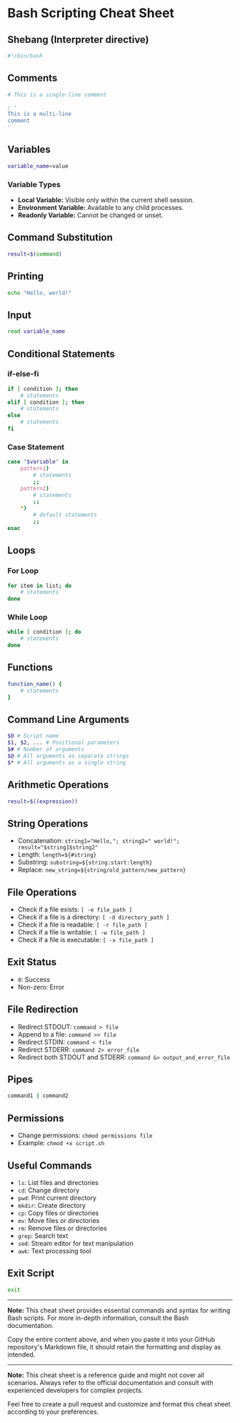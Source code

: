 # Bash Scripting Cheat Sheet

## Shebang (Interpreter directive)
```bash
#!/bin/bash
```

## Comments
```bash
# This is a single-line comment

: '
This is a multi-line
comment
'
```

## Variables
```bash
variable_name=value
```

### Variable Types
- **Local Variable:** Visible only within the current shell session.
- **Environment Variable:** Available to any child processes.
- **Readonly Variable:** Cannot be changed or unset.

## Command Substitution
```bash
result=$(command)
```

## Printing
```bash
echo "Hello, world!"
```

## Input
```bash
read variable_name
```

## Conditional Statements
### if-else-fi
```bash
if [ condition ]; then
    # statements
elif [ condition ]; then
    # statements
else
    # statements
fi
```

### Case Statement
```bash
case "$variable" in
    pattern1)
        # statements
        ;;
    pattern2)
        # statements
        ;;
    *)
        # default statements
        ;;
esac
```

## Loops
### For Loop
```bash
for item in list; do
    # statements
done
```

### While Loop
```bash
while [ condition ]; do
    # statements
done
```

## Functions
```bash
function_name() {
    # statements
}
```

## Command Line Arguments
```bash
$0 # Script name
$1, $2, ... # Positional parameters
$# # Number of arguments
$@ # All arguments as separate strings
$* # All arguments as a single string
```

## Arithmetic Operations
```bash
result=$((expression))
```

## String Operations
- Concatenation: `string1="Hello,"; string2=" world!"; result="$string1$string2"`
- Length: `length=${#string}`
- Substring: `substring=${string:start:length}`
- Replace: `new_string=${string/old_pattern/new_pattern}`

## File Operations
- Check if a file exists: `[ -e file_path ]`
- Check if a file is a directory: `[ -d directory_path ]`
- Check if a file is readable: `[ -r file_path ]`
- Check if a file is writable: `[ -w file_path ]`
- Check if a file is executable: `[ -x file_path ]`

## Exit Status
- `0`: Success
- Non-zero: Error

## File Redirection
- Redirect STDOUT: `command > file`
- Append to a file: `command >> file`
- Redirect STDIN: `command < file`
- Redirect STDERR: `command 2> error_file`
- Redirect both STDOUT and STDERR: `command &> output_and_error_file`

## Pipes
```bash
command1 | command2
```

## Permissions
- Change permissions: `chmod permissions file`
- Example: `chmod +x script.sh`

## Useful Commands
- `ls`: List files and directories
- `cd`: Change directory
- `pwd`: Print current directory
- `mkdir`: Create directory
- `cp`: Copy files or directories
- `mv`: Move files or directories
- `rm`: Remove files or directories
- `grep`: Search text
- `sed`: Stream editor for text manipulation
- `awk`: Text processing tool

## Exit Script
```bash
exit
```

---
**Note:** This cheat sheet provides essential commands and syntax for writing Bash scripts. For more in-depth information, consult the Bash documentation.

Copy the entire content above, and when you paste it into your GitHub repository's Markdown file, it should retain the formatting and display as intended.

---
**Note:** This cheat sheet is a reference guide and might not cover all scenarios. Always refer to the official documentation and consult with experienced developers for complex projects.

Feel free to create a pull request and customize and format this cheat sheet according to your preferences.
